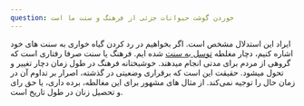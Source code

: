 ```yaml
---
question: خوردن گوشت حیوانات جزئی از فرهنگ و سنت ما است
---
```

ایراد این استدلال مشخص است. اگر بخواهیم در رد کردن گیاه خواری به سنت های خود اشاره کنیم، دچار مغلطه [توسل به سنت] شده ایم. فرهنگ یا سنت صرفا رفتاری است که گروهی از مردم برای مدتی انجام میدهند. خوشبختانه فرهنگ در طول زمان دچار تغییر و تحول میشود.
حقیقت این است که برقراری وضعیتی در گذشته، اصرار بر تداوم آن در زمان حال را توجیه نمی‌کند. از مثال های مشهور برای این مغالطه، برده داری، یا حق رای و تحصیل زنان در طول تاریخ است.

[توسل به سنت]: https://fa.wikipedia.org/wiki/%D8%AA%D9%88%D8%B3%D9%84_%D8%A8%D9%87_%D8%B3%D9%86%D8%AA
